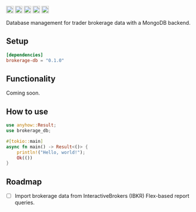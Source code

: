 [<img alt="github" src="https://img.shields.io/badge/github-tfiala/brokerage-db-rs?style=for-the-badge&labelColor=555555&logo=github" height="20">](https://github.com/tfiala/brokerage-db-rs)
[<img alt="crates.io" src="https://img.shields.io/crates/v/brokerage-db.svg?style=for-the-badge&color=fc8d62&logo=rust" height="20">](https://crates.io/crates/brokerage-db)
[<img alt="docs.rs" src="https://img.shields.io/badge/docs.rs-66c2a5?style=for-the-badge&labelColor=555555&logoColor=white&logo=docs.rs" height="20">](https://docs.rs/brokerage-db/latest/brokerage-db)
[<img alt="build status" src="https://img.shields.io/github/actions/workflow/status/tfiala/brokerage-db-rs/rust.yml?branch=main&style=for-the-badge" height="20">](https://github.com/tfiala/brokerage-db-rs/actions/workflows/rust.yml)
[<img alt="codecov.io" src="https://img.shields.io/codecov/c/github/tfiala/brokerage-db-rs?style=for-the-badge" height="20">](https://codecov.io/gh/tfiala/brokerage-db-rs)

Database management for trader brokerage data with a MongoDB backend.


## Setup

```toml
[dependencies]
brokerage-db = "0.1.0"
```

## Functionality

Coming soon.

## How to use

```rust
use anyhow::Result;
use brokerage_db;

#[tokio::main]
async fn main() -> Result<()> {
    println!("Hello, world!");
    Ok(())
}
```

## Roadmap

* [ ] Import brokerage data from InteractiveBrokers (IBKR) Flex-based report queries.
